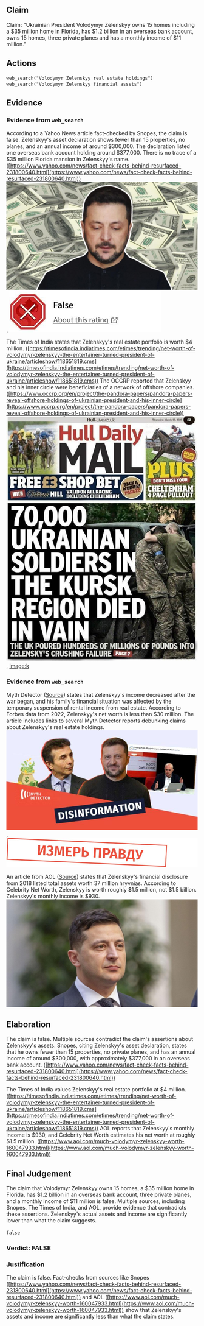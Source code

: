 ## Claim
Claim: "Ukrainian President Volodymyr Zelenskyy owns 15 homes including a $35 million home in Florida, has $1.2 billion in an overseas bank account, owns 15 homes, three private planes and has a monthly income of $11 million."

## Actions
```
web_search("Volodymyr Zelenskyy real estate holdings")
web_search("Volodymyr Zelenskyy financial assets")
```

## Evidence
### Evidence from `web_search`
According to a Yahoo News article fact-checked by Snopes, the claim is false. Zelenskyy's asset declaration shows fewer than 15 properties, no planes, and an annual income of around $300,000. The declaration listed one overseas bank account holding around $377,000. There is no trace of a $35 million Florida mansion in Zelenskyy's name. ([https://www.yahoo.com/news/fact-check-facts-behind-resurfaced-231800640.html](https://www.yahoo.com/news/fact-check-facts-behind-resurfaced-231800640.html)) ![image 524](media/2025-08-06_17-47-1754502455-991461.jpg), ![image 525](media/2025-08-06_17-47-1754502456-175388.jpg)

The Times of India states that Zelenskyy's real estate portfolio is worth $4 million. ([https://timesofindia.indiatimes.com/etimes/trending/net-worth-of-volodymyr-zelenskyy-the-entertainer-turned-president-of-ukraine/articleshow/118651819.cms](https://timesofindia.indiatimes.com/etimes/trending/net-worth-of-volodymyr-zelenskyy-the-entertainer-turned-president-of-ukraine/articleshow/118651819.cms)) The OCCRP reported that Zelenskyy and his inner circle were beneficiaries of a network of offshore companies. ([https://www.occrp.org/en/project/the-pandora-papers/pandora-papers-reveal-offshore-holdings-of-ukrainian-president-and-his-inner-circle](https://www.occrp.org/en/project/the-pandora-papers/pandora-papers-reveal-offshore-holdings-of-ukrainian-president-and-his-inner-circle)) ![image 1](media/0.jpg), <image:k>


### Evidence from `web_search`
Myth Detector ([Source](https://mythdetector.com/en/change-during-the-russia-ukraine-war/)) states that Zelenskyy's income decreased after the war began, and his family's financial situation was affected by the temporary suspension of rental income from real estate. According to Forbes data from 2022, Zelenskyy's net worth is less than $30 million. The article includes links to several Myth Detector reports debunking claims about Zelenskyy's real estate holdings. ![image 1930](media/2025-08-07_19-23-1754594600-089015.jpg), ![image 1929](media/2025-08-07_19-23-1754594591-202453.jpg)

An article from AOL ([Source](https://www.aol.com/much-volodymyr-zelenskyy-worth-160047933.html)) states that Zelenskyy's financial disclosure from 2018 listed total assets worth 37 million hryvnias. According to Celebrity Net Worth, Zelenskyy is worth roughly $1.5 million, not $1.5 billion. Zelenskyy's monthly income is $930. ![image 1936](media/2025-08-07_19-23-1754594629-424939.jpg)


## Elaboration
The claim is false. Multiple sources contradict the claim's assertions about Zelenskyy's assets. Snopes, citing Zelenskyy's asset declaration, states that he owns fewer than 15 properties, no private planes, and has an annual income of around $300,000, with approximately $377,000 in an overseas bank account. ([https://www.yahoo.com/news/fact-check-facts-behind-resurfaced-231800640.html](https://www.yahoo.com/news/fact-check-facts-behind-resurfaced-231800640.html))

The Times of India values Zelenskyy's real estate portfolio at $4 million. ([https://timesofindia.indiatimes.com/etimes/trending/net-worth-of-volodymyr-zelenskyy-the-entertainer-turned-president-of-ukraine/articleshow/118651819.cms](https://timesofindia.indiatimes.com/etimes/trending/net-worth-of-volodymyr-zelenskyy-the-entertainer-turned-president-of-ukraine/articleshow/118651819.cms)) AOL reports that Zelenskyy's monthly income is $930, and Celebrity Net Worth estimates his net worth at roughly $1.5 million. ([https://www.aol.com/much-volodymyr-zelenskyy-worth-160047933.html](https://www.aol.com/much-volodymyr-zelenskyy-worth-160047933.html))


## Final Judgement
The claim that Volodymyr Zelenskyy owns 15 homes, a $35 million home in Florida, has $1.2 billion in an overseas bank account, three private planes, and a monthly income of $11 million is false. Multiple sources, including Snopes, The Times of India, and AOL, provide evidence that contradicts these assertions. Zelenskyy's actual assets and income are significantly lower than what the claim suggests.

`false`

### Verdict: FALSE

### Justification
The claim is false. Fact-checks from sources like Snopes ([https://www.yahoo.com/news/fact-check-facts-behind-resurfaced-231800640.html](https://www.yahoo.com/news/fact-check-facts-behind-resurfaced-231800640.html)) and AOL ([https://www.aol.com/much-volodymyr-zelenskyy-worth-160047933.html](https://www.aol.com/much-volodymyr-zelenskyy-worth-160047933.html)) show that Zelenskyy's assets and income are significantly less than what the claim states.
